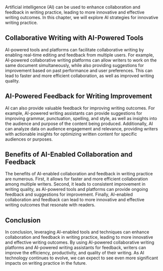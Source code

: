 
Artificial intelligence (AI) can be used to enhance collaboration and feedback in writing practice, leading to more innovative and effective writing outcomes. In this chapter, we will explore AI strategies for innovative writing practice.

Collaborative Writing with AI-Powered Tools
-------------------------------------------

AI-powered tools and platforms can facilitate collaborative writing by enabling real-time editing and feedback from multiple users. For example, AI-powered collaborative writing platforms can allow writers to work on the same document simultaneously, while also providing suggestions for improvement based on past performance and user preferences. This can lead to faster and more efficient collaboration, as well as improved writing quality.

AI-Powered Feedback for Writing Improvement
-------------------------------------------

AI can also provide valuable feedback for improving writing outcomes. For example, AI-powered writing assistants can provide suggestions for improving grammar, punctuation, spelling, and style, as well as insights into the audience and purpose of the content being produced. Additionally, AI can analyze data on audience engagement and relevance, providing writers with actionable insights for optimizing written content for specific audiences or purposes.

Benefits of AI-Enabled Collaboration and Feedback
-------------------------------------------------

The benefits of AI-enabled collaboration and feedback in writing practice are numerous. First, it allows for faster and more efficient collaboration among multiple writers. Second, it leads to consistent improvement in writing quality, as AI-powered tools and platforms can provide ongoing feedback and suggestions for improvement. Finally, AI-enabled collaboration and feedback can lead to more innovative and effective writing outcomes that resonate with readers.

Conclusion
----------

In conclusion, leveraging AI-enabled tools and techniques can enhance collaboration and feedback in writing practice, leading to more innovative and effective writing outcomes. By using AI-powered collaborative writing platforms and AI-powered writing assistants for feedback, writers can improve the efficiency, productivity, and quality of their writing. As AI technology continues to evolve, we can expect to see even more significant impacts on writing practice in the future.
